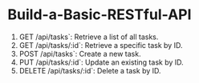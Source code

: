 ﻿# Build-a-Basic-RESTful-API
1. GET /api/tasks`: Retrieve a list of all tasks.
2. GET /api/tasks/:id`: Retrieve a specific task by ID.
3. POST /api/tasks`: Create a new task.
4. PUT /api/tasks/:id`: Update an existing task by ID.
5. DELETE /api/tasks/:id`: Delete a task by ID.
